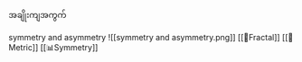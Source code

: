 
အချိုးကျအကွက်

symmetry and asymmetry
![[symmetry and asymmetry.png]]
[[🐚Fractal]]
[[🎲Metric]]
[[📊Symmetry]]
